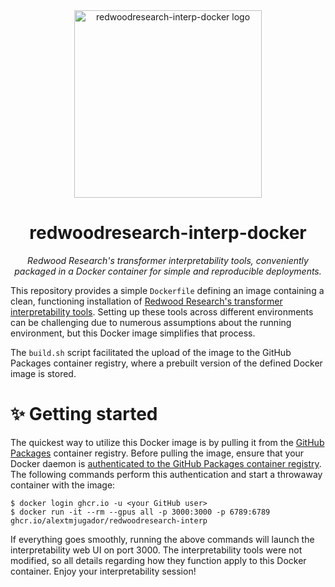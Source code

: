 <div align="center">
<img src="https://github.com/AlexTMjugador/redwoodresearch-interp-docker/assets/7822554/03fcbc67-9da4-418f-99d2-a79843dd676c" alt="redwoodresearch-interp-docker logo" width="300" height="300">
<h1>redwoodresearch-interp-docker</h1>

<i>Redwood Research's transformer interpretability tools, conveniently packaged
in a Docker container for simple and reproducible deployments.</i>

</div>

This repository provides a simple `Dockerfile` defining an image containing a
clean, functioning installation of [Redwood Research's transformer
interpretability tools](https://github.com/redwoodresearch/interp). Setting up
these tools across different environments can be challenging due to numerous
assumptions about the running environment, but this Docker image simplifies that
process.

The `build.sh` script facilitated the upload of the image to the GitHub Packages
container registry, where a prebuilt version of the defined Docker image is
stored.

# ✨ Getting started

The quickest way to utilize this Docker image is by pulling it from the [GitHub
Packages](https://github.com/features/packages) container registry. Before
pulling the image, ensure that your Docker daemon is [authenticated to the
GitHub Packages container
registry](https://docs.github.com/en/packages/working-with-a-github-packages-registry/working-with-the-container-registry#authenticating-to-the-container-registry).
The following commands perform this authentication and start a throwaway
container with the image:

```shell
$ docker login ghcr.io -u <your GitHub user>
$ docker run -it --rm --gpus all -p 3000:3000 -p 6789:6789 ghcr.io/alextmjugador/redwoodresearch-interp
```

If everything goes smoothly, running the above commands will launch the
interpretability web UI on port 3000. The interpretability tools were not
modified, so all details regarding how they function apply to this Docker
container. Enjoy your interpretability session!
